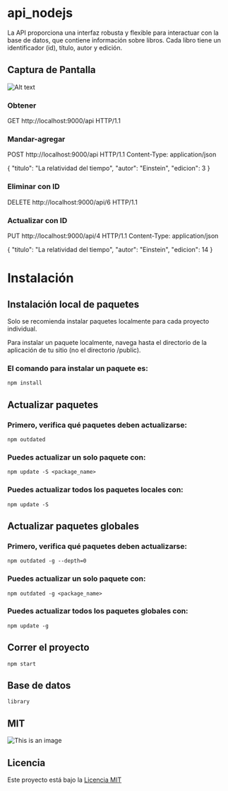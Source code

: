 # api_nodejs

La API proporciona una interfaz robusta y flexible para interactuar con la base de datos, que contiene información sobre libros. Cada libro tiene un identificador (id), título, autor y edición.

## Captura de Pantalla

![Alt text](captura_de_pantalla.png)

### Obtener
GET http://localhost:9000/api HTTP/1.1

### Mandar-agregar
POST http://localhost:9000/api HTTP/1.1
Content-Type: application/json

{
    "titulo": "La relatividad del tiempo",
    "autor": "Einstein",
    "edicion": 3
}

### Eliminar con ID
DELETE http://localhost:9000/api/6 HTTP/1.1

### Actualizar con ID
PUT http://localhost:9000/api/4 HTTP/1.1
Content-Type: application/json

{
    "titulo": "La relatividad del tiempo",
    "autor": "Einstein",
    "edicion": 14
}






# Instalación
## Instalación local de paquetes
Solo se recomienda instalar paquetes localmente para cada proyecto individual.

Para instalar un paquete localmente, navega hasta el directorio de la aplicación de tu sitio (no el directorio /public). 

### El comando para instalar un paquete es:

`npm install`

## Actualizar paquetes
### Primero, verifica qué paquetes deben actualizarse:

`npm outdated`


### Puedes actualizar un solo paquete con:

`npm update -S <package_name>`

    
### Puedes actualizar todos los paquetes locales con:

`npm update -S`



## Actualizar paquetes globales
### Primero, verifica qué paquetes deben actualizarse:

`npm outdated -g --depth=0`


### Puedes actualizar un solo paquete con:

`npm outdated -g <package_name>`

  
### Puedes actualizar todos los paquetes globales con:

`npm update -g`


## Correr el proyecto
`npm start`


## Base de datos 
`library`


## MIT

![This is an image](https://myoctocat.com/assets/images/base-octocat.svg)


## Licencia

Este proyecto está bajo la [Licencia MIT](LICENSE)